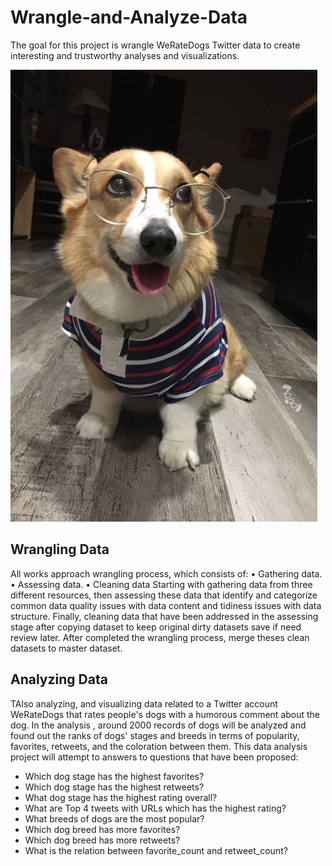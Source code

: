 # Wrangle-and-Analyze-Data
The goal for this project is wrangle WeRateDogs Twitter data to create interesting and trustworthy analyses and visualizations.



![alt text](https://github.com/KDvip/Wrangle-and-Analyze-Data/blob/master/DOG.JPG)



## Wrangling Data
All works approach wrangling process, which consists of: • Gathering data. • Assessing data. • Cleaning data Starting with gathering data from three different resources, then assessing these data that identify and categorize common data quality issues with data content and tidiness issues with data structure. Finally, cleaning data that have been addressed in the assessing stage after copying dataset to keep original dirty datasets save if need review later. After completed the wrangling process, merge theses clean datasets to master dataset.

## Analyzing Data
TAlso analyzing, and visualizing data related to a Twitter account WeRateDogs that rates people's dogs with a humorous comment about the dog. In the analysis , around 2000 records of dogs will be analyzed and found out the ranks of dogs' stages and breeds in terms of popularity, favorites, retweets, and the coloration between them. This data analysis project will attempt to answers to questions that have been proposed: 

- Which dog stage has the highest favorites?
- Which dog stage has the highest retweets?
- What dog stage has the highest rating overall?
- What are Top 4 tweets with URLs which has the highest rating?
- What breeds of dogs are the most popular? 
- Which dog breed has more favorites? 
- Which dog breed has more retweets?
- What is the relation between favorite_count and retweet_count?
